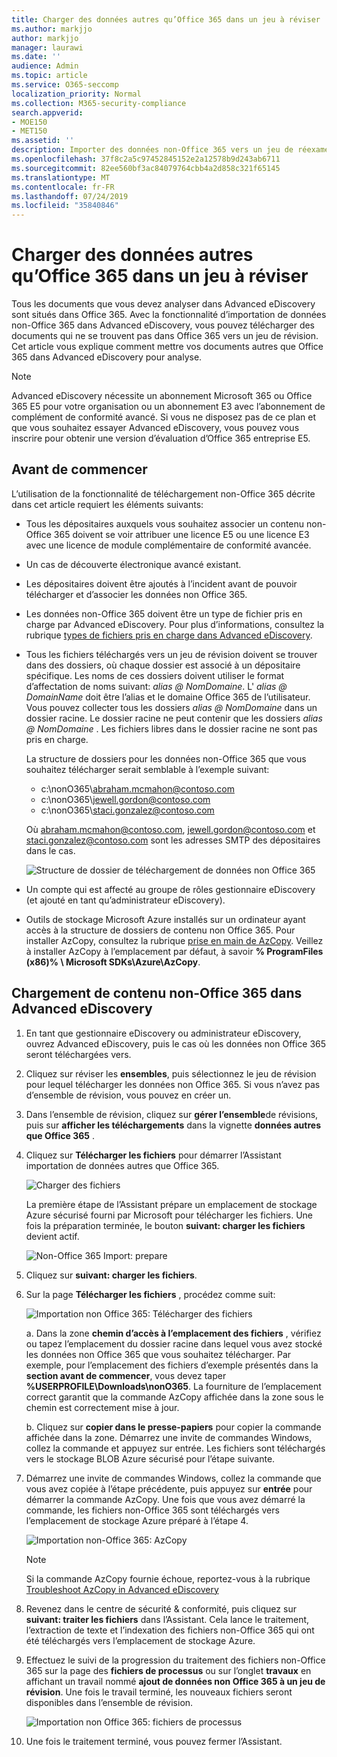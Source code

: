 ```yaml
---
title: Charger des données autres qu’Office 365 dans un jeu à réviser
ms.author: markjjo
author: markjjo
manager: laurawi
ms.date: ''
audience: Admin
ms.topic: article
ms.service: O365-seccomp
localization_priority: Normal
ms.collection: M365-security-compliance
search.appverid:
- MOE150
- MET150
ms.assetid: ''
description: Importer des données non-Office 365 vers un jeu de réexamen dans un cas avancé de découverte électronique.
ms.openlocfilehash: 37f8c2a5c97452845152e2a12578b9d243ab6711
ms.sourcegitcommit: 82ee560bf3ac84079764cbb4a2d858c321f65145
ms.translationtype: MT
ms.contentlocale: fr-FR
ms.lasthandoff: 07/24/2019
ms.locfileid: "35840846"
---
```

# <a name="load-non-office-365-data-into-a-review-set"></a>Charger des données autres qu’Office 365 dans un jeu à réviser

Tous les documents que vous devez analyser dans Advanced eDiscovery sont situés dans Office 365. Avec la fonctionnalité d’importation de données non-Office 365 dans Advanced eDiscovery, vous pouvez télécharger des documents qui ne se trouvent pas dans Office 365 vers un jeu de révision. Cet article vous explique comment mettre vos documents autres que Office 365 dans Advanced eDiscovery pour analyse.

>[!Note]
>Advanced eDiscovery nécessite un abonnement Microsoft 365 ou Office 365 E5 pour votre organisation ou un abonnement E3 avec l’abonnement de complément de conformité avancé. Si vous ne disposez pas de ce plan et que vous souhaitez essayer Advanced eDiscovery, vous pouvez vous inscrire pour obtenir une version d’évaluation d’Office 365 entreprise E5.

## <a name="before-you-begin"></a>Avant de commencer

L’utilisation de la fonctionnalité de téléchargement non-Office 365 décrite dans cet article requiert les éléments suivants:

- Tous les dépositaires auxquels vous souhaitez associer un contenu non-Office 365 doivent se voir attribuer une licence E5 ou une licence E3 avec une licence de module complémentaire de conformité avancée.

- Un cas de découverte électronique avancé existant.

- Les dépositaires doivent être ajoutés à l’incident avant de pouvoir télécharger et d’associer les données non Office 365.

- Les données non-Office 365 doivent être un type de fichier pris en charge par Advanced eDiscovery. Pour plus d’informations, consultez la rubrique [types de fichiers pris en charge dans Advanced eDiscovery](supported-filetypes-ediscovery20.md).

- Tous les fichiers téléchargés vers un jeu de révision doivent se trouver dans des dossiers, où chaque dossier est associé à un dépositaire spécifique. Les noms de ces dossiers doivent utiliser le format d’affectation de noms suivant: *alias @ NomDomaine*. L' *alias @ DomainName* doit être l’alias et le domaine Office 365 de l’utilisateur. Vous pouvez collecter tous les dossiers *alias @ NomDomaine* dans un dossier racine. Le dossier racine ne peut contenir que les dossiers *alias @ NomDomaine* . Les fichiers libres dans le dossier racine ne sont pas pris en charge.

   La structure de dossiers pour les données non-Office 365 que vous souhaitez télécharger serait semblable à l’exemple suivant:

   - c:\nonO365\abraham.mcmahon@contoso.com
   - c:\nonO365\jewell.gordon@contoso.com
   - c:\nonO365\staci.gonzalez@contoso.com

   Où abraham.mcmahon@contoso.com, jewell.gordon@contoso.com et staci.gonzalez@contoso.com sont les adresses SMTP des dépositaires dans le cas.

   ![Structure de dossier de téléchargement de données non Office 365](../media/3f2dde84-294e-48ea-b44b-7437bd25284c.png)

- Un compte qui est affecté au groupe de rôles gestionnaire eDiscovery (et ajouté en tant qu’administrateur eDiscovery).

- Outils de stockage Microsoft Azure installés sur un ordinateur ayant accès à la structure de dossiers de contenu non Office 365. Pour installer AzCopy, consultez la rubrique [prise en main de AzCopy](https://docs.microsoft.com/azure/storage/common/storage-use-azcopy). Veillez à installer AzCopy à l’emplacement par défaut, à savoir **% ProgramFiles (x86)% \ Microsoft SDKs\Azure\AzCopy**.


## <a name="upload-non-office-365-content-into-advanced-ediscovery"></a>Chargement de contenu non-Office 365 dans Advanced eDiscovery

1. En tant que gestionnaire eDiscovery ou administrateur eDiscovery, ouvrez Advanced eDiscovery, puis le cas où les données non Office 365 seront téléchargées vers.  

2. Cliquez sur réviser les **ensembles**, puis sélectionnez le jeu de révision pour lequel télécharger les données non Office 365.  Si vous n’avez pas d’ensemble de révision, vous pouvez en créer un. 
 
3. Dans l’ensemble de révision, cliquez sur **gérer l’ensemble**de révisions, puis sur **afficher les téléchargements** dans la vignette **données autres que Office 365** .

4. Cliquez sur **Télécharger les fichiers** pour démarrer l’Assistant importation de données autres que Office 365.

   ![Charger des fichiers](../media/574f4059-4146-4058-9df3-ec97cf28d7c7.png)

   La première étape de l’Assistant prépare un emplacement de stockage Azure sécurisé fourni par Microsoft pour télécharger les fichiers.  Une fois la préparation terminée, le bouton **suivant: charger les fichiers** devient actif.

   ![Non-Office 365 Import: prepare](../media/0670a347-a578-454a-9b3d-e70ef47aec57.png)
 
5. Cliquez sur **suivant: charger les fichiers**.

6. Sur la page **Télécharger les fichiers** , procédez comme suit:

   ![Importation non Office 365: Télécharger des fichiers](../media/3ea53b5d-7f9b-4dfc-ba63-90a38c14d41a.png)

   a. Dans la zone **chemin d’accès à l’emplacement des fichiers** , vérifiez ou tapez l’emplacement du dossier racine dans lequel vous avez stocké les données non Office 365 que vous souhaitez télécharger. Par exemple, pour l’emplacement des fichiers d’exemple présentés dans la **section avant de commencer**, vous devez taper **%USERPROFILE\Downloads\nonO365**. La fourniture de l’emplacement correct garantit que la commande AzCopy affichée dans la zone sous le chemin est correctement mise à jour.

   b. Cliquez sur **copier dans le presse-papiers** pour copier la commande affichée dans la zone. Démarrez une invite de commandes Windows, collez la commande et appuyez sur entrée.  Les fichiers sont téléchargés vers le stockage BLOB Azure sécurisé pour l’étape suivante.

7. Démarrez une invite de commandes Windows, collez la commande que vous avez copiée à l’étape précédente, puis appuyez sur **entrée** pour démarrer la commande AzCopy.  Une fois que vous avez démarré la commande, les fichiers non-Office 365 sont téléchargés vers l’emplacement de stockage Azure préparé à l’étape 4.

   ![Importation non-Office 365: AzCopy](../media/504e2dbe-f36f-4f36-9b08-04aea85d8250.png)

   > [!NOTE]
   > Si la commande AzCopy fournie échoue, reportez-vous à la rubrique [Troubleshoot AzCopy in Advanced eDiscovery](troubleshooting-azcopy.md)

8. Revenez dans le centre de sécurité & conformité, puis cliquez sur **suivant: traiter les fichiers** dans l’Assistant.  Cela lance le traitement, l’extraction de texte et l’indexation des fichiers non-Office 365 qui ont été téléchargés vers l’emplacement de stockage Azure.  

9. Effectuez le suivi de la progression du traitement des fichiers non-Office 365 sur la page des **fichiers de processus** ou sur l’onglet **travaux** en affichant un travail nommé **ajout de données non Office 365 à un jeu de révision**.  Une fois le travail terminé, les nouveaux fichiers seront disponibles dans l’ensemble de révision.

   ![Importation non Office 365: fichiers de processus](../media/218b1545-416a-4a9f-9b25-3b70e8508f67.png)

10. Une fois le traitement terminé, vous pouvez fermer l’Assistant.